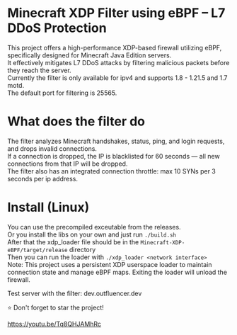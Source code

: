 Minecraft XDP Filter using eBPF – L7 DDoS Protection
==========
This project offers a high-performance XDP-based firewall utilizing eBPF, specifically designed for Minecraft Java Edition servers.  
It effectively mitigates L7 DDoS attacks by filtering malicious packets before they reach the server.  
Currently the filter is only available for ipv4 and supports 1.8 - 1.21.5 and 1.7 motd.  
The default port for filtering is 25565.  

# What does the filter do
The filter analyzes Minecraft handshakes, status, ping, and login requests, and drops invalid connections.  
If a connection is dropped, the IP is blacklisted for 60 seconds — all new connections from that IP will be dropped.  
The filter also has an integrated connection throttle: max 10 SYNs per 3 seconds per ip address.  

# Install (Linux)
You can use the precompiled exceutable from the releases.  
Or you install the libs on your own and just run `./build.sh`  
After that the xdp_loader file should be in the `Minecraft-XDP-eBPF/target/release` directory  
Then you can run the loader with `./xdp_loader <network interface>`  
Note: This project uses a persistent XDP userspace loader to maintain connection state and manage eBPF maps. Exiting the loader will unload the firewall.  

Test server with the filter: dev.outfluencer.dev  

⭐ Don't forget to star the project!

https://youtu.be/Tq8QHJAMhRc
